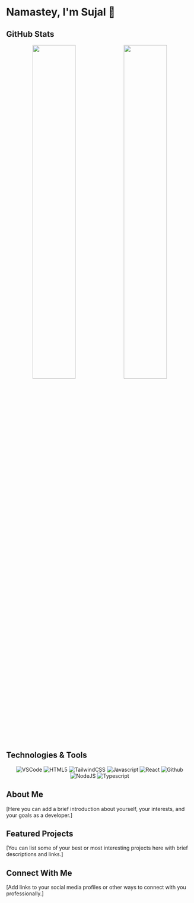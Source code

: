# Namastey, I'm Sujal 👋

## GitHub Stats

<div align="center">
  <img width="48%" src="https://github-readme-stats.vercel.app/api?username=Sujalogy&show_icons=true&theme=radical"/>
  <img width="48%" src="https://github-readme-stats.vercel.app/api/top-langs/?username=Sujalogy&layout=compact&theme=radical"/>
</div>

## Technologies & Tools

<div align="center">
  <img alt="VSCode" src="https://img.shields.io/badge/Visual%20Studio%20Code-0078d7.svg?style=for-the-badge&logo=visual-studio-code&logoColor=white"/>
  <img alt="HTML5" src="https://img.shields.io/badge/html5-%23E34F26.svg?style=for-the-badge&logo=html5&logoColor=white" />
  <img alt="TailwindCSS" src="https://img.shields.io/badge/tailwindcss-%2338B2AC.svg?style=for-the-badge&logo=tailwind-css&logoColor=white"/>
  <img alt="Javascript" src="https://img.shields.io/badge/javascript-%23323330.svg?style=for-the-badge&logo=javascript&logoColor=%23F7DF1E" />
  <img alt="React" src="https://img.shields.io/badge/react-%2320232a.svg?style=for-the-badge&logo=react&logoColor=%2361DAFB"/>
  <img alt="Github" src="https://img.shields.io/badge/github-%23121011.svg?style=for-the-badge&logo=github&logoColor=white" />
  <img alt="NodeJS" src="https://img.shields.io/badge/node.js-6DA55F?style=for-the-badge&logo=node.js&logoColor=white"/>
  <img alt="Typescript" src="https://img.shields.io/badge/typescript-%23007ACC.svg?style=for-the-badge&logo=typescript&logoColor=white" />
</div>

## About Me

[Here you can add a brief introduction about yourself, your interests, and your goals as a developer.]

## Featured Projects

[You can list some of your best or most interesting projects here with brief descriptions and links.]

## Connect With Me

[Add links to your social media profiles or other ways to connect with you professionally.]
